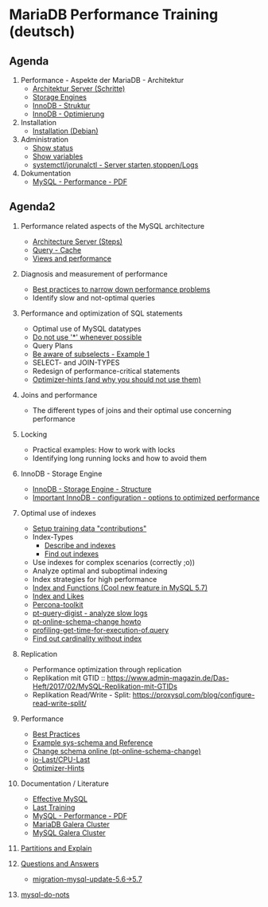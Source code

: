 # MariaDB Performance Training (deutsch)  

## Agenda 

  1. Performance - Aspekte der MariaDB - Architektur 
     * [Architektur Server (Schritte)](performance/mysql-server-architecture.md)
     * [Storage Engines](storage-engines.md) 
     * [InnoDB - Struktur](/innodb/innodb-structure.md)
     * [InnoDB - Optimierung](/innodb/innodb.md) 
  1. Installation
     * [Installation (Debian)](installation-debian.md)
  1. Administration 
     * [Show status](show-status.md)
     * [Show variables](show-variables.md)
     * [systemctl/jorunalctl - Server starten,stoppen/Logs](systemctl-journalctl.md) 
  1. Dokumentation 
     * [MySQL - Performance - PDF](http://schulung.t3isp.de/documents/pdfs/mysql/mysql-performance.pdf)

## Agenda2 

  1. Performance related aspects of the MySQL architecture  
  
     * [Architecture Server (Steps)](/performance/mysql-server-architecture.md)
     * [Query - Cache](/performance/query-cache.md)
     * [Views and performance](/performance/views.md) 
  
  1. Diagnosis and measurement of performance 
     * [Best practices to narrow down performance problems](performance/best-practice-analyze.md
)
     * Identify slow and not-optimal queries
     
  1. Performance and optimization of SQL statements 
     * Optimal use of MySQL datatypes 
     * [Do not use '*' whenever possible](/performance/select-no-star-please.md) 
     * Query Plans 
     * [Be aware of subselects - Example 1](/performance/subselects-1.md)
     * SELECT- and JOIN-TYPES 
     * Redesign of performance-critical statements 
     * [Optimizer-hints (and why you should not use them)](performance/optimizer-hints.md)
    
  1. Joins and performance
     * The different types of joins and their optimal use concerning performance 
     
  1. Locking 
     * Practical examples: How to work with locks 
     * Identifying long running locks and how to avoid them 
  
  1. InnoDB - Storage Engine 
     * [InnoDB - Storage Engine - Structure](/innodb/innodb-structure.md) 
     * [Important InnoDB - configuration - options to optimized performance](/innodb/innodb.md) 
    
  1. Optimal use of indexes
     * [Setup training data "contributions"](/indexes/setup-training-data-contributions.md)
     * Index-Types 
       * [Describe and indexes](/indexes/describe-table.md)
       * [Find out indexes](indexes/findout-indexes.md) 
     * Use indexes for complex scenarios (correctly ;o)) 
     * Analyze optimal and suboptimal indexing 
     * Index strategies for high performance 
     * [Index and Functions (Cool new feature in MySQL 5.7)](index-and-functions.md) 
     * [Index and Likes](/indexes/like-index-not-index.md)
     * [Percona-toolkit](/tools/percona-toolkit.md) 
     * [pt-query-digist - analyze slow logs](/tools/pt-query-digest.md) 
     * [pt-online-schema-change howto](/tools/pt-online-schema-change.md)
     * [profiling-get-time-for-execution-of.query](/indexes/profiling.md) 
     * [Find out cardinality without index](/indexes/cardinality.md)
     
  1. Replication 
     * Performance optimization through replication 
     * Replikation mit GTID :: https://www.admin-magazin.de/Das-Heft/2017/02/MySQL-Replikation-mit-GTIDs
     * Replikation Read/Write - Split: https://proxysql.com/blog/configure-read-write-split/
     
  1. Performance 
     * [Best Practices](/performance/best-practices.md)
     * [Example sys-schema and Reference](/tools/sys.md)
     * [Change schema online (pt-online-schema-change)](https://www.percona.com/doc/percona-toolkit/3.0/pt-online-schema-change.html)
     * [io-Last/CPU-Last](performance/last.md) 
     * [Optimizer-Hints](performance/optimizer-hints.md) 
     
     
  1. Documentation / Literature 
     * [Effective MySQL](https://www.amazon.com/Effective-MySQL-Optimizing-Statements-Oracle/dp/0071782796)
     * [Last Training](https://github.com/jmetzger/training-mysql-developers-basics)
     * [MySQL - Performance - PDF](http://schulung.t3isp.de/documents/pdfs/mysql/mysql-performance.pdf)
     * [MariaDB Galera Cluster](http://schulung.t3isp.de/documents/pdfs/mariadb/mariadb-galera-cluster.pdf)
     * [MySQL Galera Cluster](https://galeracluster.com/downloads/)
     
   1. [Partitions and Explain](partitions/partitions-explain.md)    
   
   1. [Questions and Answers](q-and-a.md)
      * [migration-mysql-update-5.6->5.7](migration-mysql.md)
    
   1. [mysql-do-nots](/performance/mysql-do-nots.md)
   
